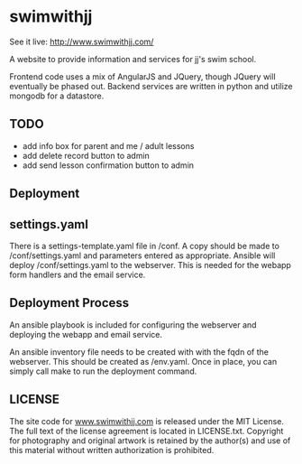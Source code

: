 swimwithjj
==============

See it live: http://www.swimwithjj.com/

A website to provide information and services for jj's swim school.

Frontend code uses a mix of AngularJS and JQuery, though JQuery will eventually be phased out.
Backend services are written in python and utilize mongodb for a datastore.


TODO
----

* add info box for parent and me / adult lessons
* add delete record button to admin
* add send lesson confirmation button to admin


Deployment
----------


## settings.yaml

There is a settings-template.yaml file in /conf. A copy should be made to /conf/settings.yaml and parameters entered as appropriate. Ansible will deploy /conf/settings.yaml to the webserver. This is needed for the webapp form handlers and the email service.


## Deployment Process

An ansible playbook is included for configuring the webserver and deploying the webapp and email service.

An ansible inventory file needs to be created with with the fqdn of the webserver. This should be created as /env.yaml. Once in place, you can simply call make to run the deployment command.


## LICENSE

The site code for www.swimwithjj.com is released under the MIT License. The full text of the license agreement is located in LICENSE.txt. Copyright for photography and original artwork is retained by the author(s) and use of this material without written authorization is prohibited.

